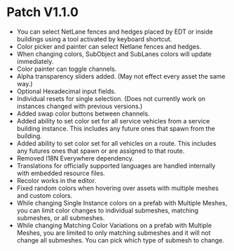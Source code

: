 ﻿# Patch V1.1.0
* You can select NetLane fences and hedges placed by EDT or inside buildings using a tool activated by keyboard shortcut.
* Color picker and painter can select Netlane fences and hedges.
* When changing colors, SubObject and SubLanes colors will update immediately.
* Color painter can toggle channels.
* Alpha transparency sliders added. (May not effect every asset the same way.)
* Optional Hexadecimal input fields.
* Individual resets for single selection. (Does not currently work on instances changed with previous versions.)
* Added swap color buttons between channels.
* Added ability to set color set for all service vehicles from a service building instance. This includes any future ones that spawn from the building.
* Added ability to set color set for all vehicles on a route. This includes any futures ones that spawn or are assigned to that route.
* Removed I18N Everywhere dependency.
* Translations for officially supported languages are handled internally with embedded resource files.
* Recolor works in the editor.
* Fixed random colors when hovering over assets with multiple meshes and custom colors.
* While changing Single Instance colors on a prefab with Multiple Meshes, you can limit color changes to individual submeshes, matching submeshes, or all submeshes.
* While changing Matching Color Variations on a prefab with Multiple Meshes, you are limited to only matching submeshes and it will not change all submeshes. You can pick which type of submesh to change. 